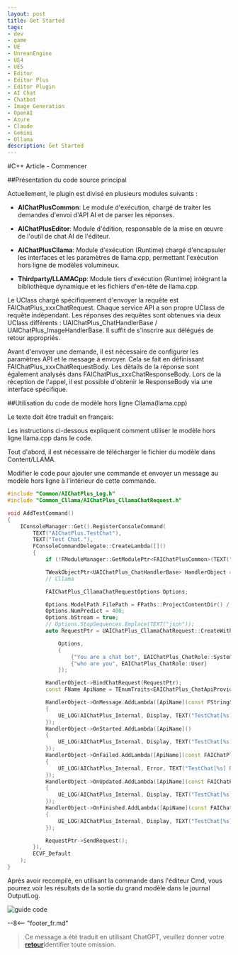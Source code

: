 ```yaml
---
layout: post
title: Get Started
tags:
- dev
- game
- UE
- UnreanEngine
- UE4
- UE5
- Editor
- Editor Plus
- Editor Plugin
- AI Chat
- Chatbot
- Image Generation
- OpenAI
- Azure
- Claude
- Gemini
- Ollama
description: Get Started
---
```


<meta property="og:title" content="UE 插件 AIChatPlus 使用说明 - C++ 篇 - Get Started" />

#C++ Article - Commencer

##Présentation du code source principal

Actuellement, le plugin est divisé en plusieurs modules suivants :

* **AIChatPlusCommon**: Le module d'exécution, chargé de traiter les demandes d'envoi d'API AI et de parser les réponses.

* **AIChatPlusEditor**: Module d'édition, responsable de la mise en œuvre de l'outil de chat AI de l'éditeur.

* **AIChatPlusCllama**: Module d'exécution (Runtime) chargé d'encapsuler les interfaces et les paramètres de llama.cpp, permettant l'exécution hors ligne de modèles volumineux.

* **Thirdparty/LLAMACpp**: Module tiers d'exécution (Runtime) intégrant la bibliothèque dynamique et les fichiers d'en-tête de llama.cpp.

Le UClass chargé spécifiquement d'envoyer la requête est FAIChatPlus_xxxChatRequest. Chaque service API a son propre UClass de requête indépendant. Les réponses des requêtes sont obtenues via deux UClass différents : UAIChatPlus_ChatHandlerBase / UAIChatPlus_ImageHandlerBase. Il suffit de s'inscrire aux délégués de retour appropriés.

Avant d'envoyer une demande, il est nécessaire de configurer les paramètres API et le message à envoyer. Cela se fait en définissant FAIChatPlus_xxxChatRequestBody. Les détails de la réponse sont également analysés dans FAIChatPlus_xxxChatResponseBody. Lors de la réception de l'appel, il est possible d'obtenir le ResponseBody via une interface spécifique.

##Utilisation du code de modèle hors ligne Cllama(llama.cpp)

Le texte doit être traduit en français:

Les instructions ci-dessous expliquent comment utiliser le modèle hors ligne llama.cpp dans le code.

Tout d'abord, il est nécessaire de télécharger le fichier du modèle dans Content/LLAMA.

Modifier le code pour ajouter une commande et envoyer un message au modèle hors ligne à l'intérieur de cette commande.

```c++
#include "Common/AIChatPlus_Log.h"
#include "Common_Cllama/AIChatPlus_CllamaChatRequest.h"

void AddTestCommand()
{
	IConsoleManager::Get().RegisterConsoleCommand(
		TEXT("AIChatPlus.TestChat"),
		TEXT("Test Chat."),
		FConsoleCommandDelegate::CreateLambda([]()
		{
			if (!FModuleManager::GetModulePtr<FAIChatPlusCommon>(TEXT("AIChatPlusCommon"))) return;

			TWeakObjectPtr<UAIChatPlus_ChatHandlerBase> HandlerObject = UAIChatPlus_ChatHandlerBase::New();
			// Cllama

			FAIChatPlus_CllamaChatRequestOptions Options;

			Options.ModelPath.FilePath = FPaths::ProjectContentDir() / "LLAMA" / "qwen1.5-1_8b-chat-q8_0.gguf";
			Options.NumPredict = 400;
			Options.bStream = true;
			// Options.StopSequences.Emplace(TEXT("json"));
			auto RequestPtr = UAIChatPlus_CllamaChatRequest::CreateWithOptionsAndMessages(

				Options,
				{
					{"You are a chat bot", EAIChatPlus_ChatRole::System},
					{"who are you", EAIChatPlus_ChatRole::User}
				});

			HandlerObject->BindChatRequest(RequestPtr);
			const FName ApiName = TEnumTraits<EAIChatPlus_ChatApiProvider>::ToName(RequestPtr->GetApiProvider());

			HandlerObject->OnMessage.AddLambda([ApiName](const FString& Message)
			{
				UE_LOG(AIChatPlus_Internal, Display, TEXT("TestChat[%s] Message: [%s]"), *ApiName.ToString(), *Message);
			});
			HandlerObject->OnStarted.AddLambda([ApiName]()
			{
				UE_LOG(AIChatPlus_Internal, Display, TEXT("TestChat[%s] RequestStarted"), *ApiName.ToString());
			});
			HandlerObject->OnFailed.AddLambda([ApiName](const FAIChatPlus_ResponseErrorBase& InError)
			{
				UE_LOG(AIChatPlus_Internal, Error, TEXT("TestChat[%s] RequestFailed: %s "), *ApiName.ToString(), *InError.GetDescription());
			});
			HandlerObject->OnUpdated.AddLambda([ApiName](const FAIChatPlus_ResponseBodyBase& ResponseBody)
			{
				UE_LOG(AIChatPlus_Internal, Display, TEXT("TestChat[%s] RequestUpdated"), *ApiName.ToString());
			});
			HandlerObject->OnFinished.AddLambda([ApiName](const FAIChatPlus_ResponseBodyBase& ResponseBody)
			{
				UE_LOG(AIChatPlus_Internal, Display, TEXT("TestChat[%s] RequestFinished"), *ApiName.ToString());
			});

			RequestPtr->SendRequest();
		}),
		ECVF_Default
	);
}
```

Après avoir recompilé, en utilisant la commande dans l'éditeur Cmd, vous pourrez voir les résultats de la sortie du grand modèle dans le journal OutputLog.

![guide code](assets/img/2024-ue-aichatplus/guide_code_1.png)

--8<-- "footer_fr.md"


> Ce message a été traduit en utilisant ChatGPT, veuillez donner votre [**retour**](https://github.com/disenone/wiki_blog/issues/new)Identifier toute omission. 
